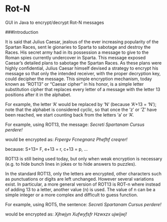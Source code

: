 Rot-N
=====

GUI in Java to encrypt/decrypt Rot-N messages

###Introduction

It is said that Julius Caesar, jealous of the ever increasing popularity of the Spartan Races, sent le gionaries to Sparta to sabotage and destroy the Races. His secret army had in its possession a message to give to the Roman spies currently undercover in Sparta. This message exposed Caesar’s detailed plans to sabotage the Spartan
Races. As these plans were highly confidential, Julius Caesar himself devised a strategy to encrypt his message
so that only the intended receiver, with the proper decryption key, could decipher the message. This simple encryption
mechanism, today known as “ROT13” or “Caesar cipher” in his honor, is a simple letter substitution cipher that replaces every letter of a message with the letter 13 positions after it in the alphabet.

For example, the letter ‘A’ would be replaced by ’N’ (because ‘A’+13 = ‘N’); 
note that the alphabet is considered cyclic, so that once the ‘z’ or ’Z’ have been reached, we start counting back from the letters ‘a’ or ‘A’.


For example, using ROT13, the message:  _Secreti Spartanam Cursus perdere!_

would be encrypted as:                  _Frpergv Fcnegnanz Phefhf creqrer!_

because: S+13= F, e+13 = r, c+13 = p, ...

ROT13 is still being used today, but only when weak encryption is necessary (e.g. to hide bunch lines in jokes or to hide answers to puzzles).

In the standard ROT13, only the letters are encrypted, other characters such as punctuations or digits are left unchanged.
However several variations exist. In particular, a more general version of ROT13 is ROT-n where instead of adding 13 to a letter, another value (n) is used. The value of n can be a simple integer or a more complex and difficult to guess function.


For example, using ROT5, the sentence: _Secreti Spartanam Cursus perdere!_

would be encrypted as:                 _Xjhwjyn Xufwyfsfr Hzwxzx ujwijwj!_
